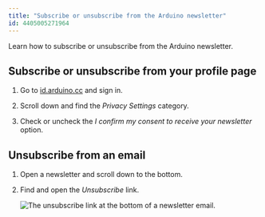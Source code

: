 ```yaml
---
title: "Subscribe or unsubscribe from the Arduino newsletter"
id: 4405005271964
---
```


Learn how to subscribe or unsubscribe from the Arduino newsletter.

## Subscribe or unsubscribe from your profile page

1. Go to [id.arduino.cc](https://id.arduino.cc/) and sign in.

2. Scroll down and find the _Privacy Settings_ category.

3. Check or uncheck the _I confirm my consent to receive your newsletter_ option.

## Unsubscribe from an email

1. Open a newsletter and scroll down to the bottom.

2. Find and open the _Unsubscribe_ link.

   ![The unsubscribe link at the bottom of a newsletter email.](img/arduino-newsletter-unsubscribe.png)
